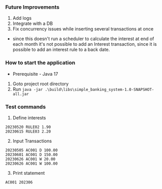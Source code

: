 ### Future Improvements
1. Add logs 
2. Integrate with a DB 
3. Fix concurrency issues while inserting several transactions at once

* since this doesn't run a scheduler to calculate the interest at end of each month it's not possible to add an Interest transaction, since it is possible to add an interest rule to a back date.

### How to start the application
* Prerequisite - Java 17
1. Goto project root directory
2. Run `java -jar .\build\libs\simple_banking_system-1.0-SNAPSHOT-all.jar`

### Test commands
1. Define interests
```
20230520 RULE02 1.90
20230615 RULE03 2.20
```
2. Input Transactions
```
20230505 AC001 D 100.00
20230601 AC001 D 150.00
20230626 AC001 W 20.00
20230626 AC001 W 100.00
```
3. Print statement
```
AC001 202306
```
